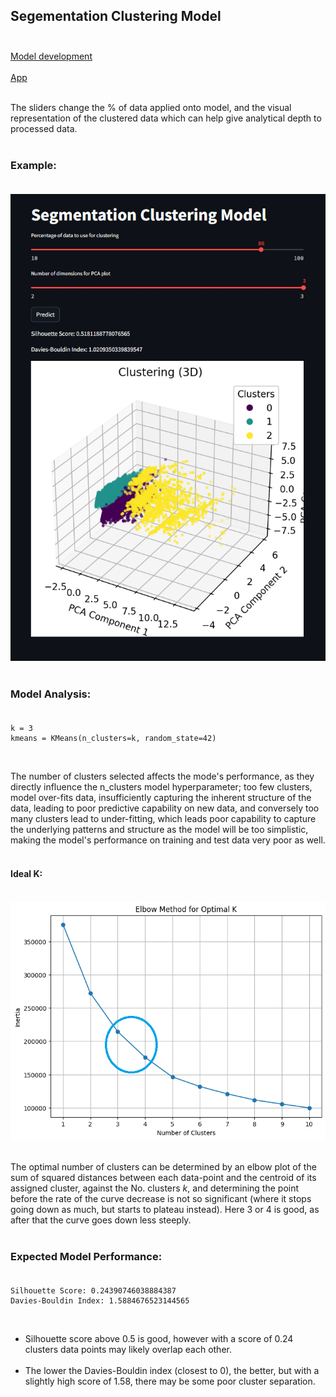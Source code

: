 ## Segementation Clustering Model<br><br>
[Model development](https://github.com/JeffM-Code/PortfolioWork/tree/main/ML/CustomerSegmentation)<br><br>
[App](https://segementationclusteringmodel.streamlit.app/)<br><br>

The sliders change the % of data applied onto model, and the visual representation of the clustered data which can help give analytical depth to processed data.<br><br>

### Example:<br><br>
<img src="example.png" alt="example" width="650"/><br><br>

### Model Analysis:<br><br>
```
k = 3
kmeans = KMeans(n_clusters=k, random_state=42)

```
<br>

The number of clusters selected affects the mode's performance, as they directly influence the n_clusters model hyperparameter; too few clusters, model over-fits data, insufficiently capturing the inherent structure of the data, leading to poor predictive capability on new data, and conversely too many clusters lead to under-fitting, which leads poor capability to capture the underlying patterns and structure as the model will be too simplistic, making the model's performance on training and test data very poor as well.<br><br>


#### Ideal K:<br><br>
<img src="elbow.png" alt="elbow" width="540"/><br><br>

The optimal number of clusters can be determined by an elbow plot of the sum of squared distances between each data-point and the centroid of its assigned cluster, against the No. clusters $k$, and determining the point before the rate of the curve decrease is not so significant (where it stops going down as much, but starts to plateau instead). Here 3 or 4 is good, as after that the curve goes down less steeply.<br><br>

### Expected Model Performance:<br><br>

```
Silhouette Score: 0.24390746038884387
Davies-Bouldin Index: 1.5884676523144565

```
<br>

* Silhouette score above 0.5 is good, however with a score of 0.24 clusters data points may likely overlap each other.<br><br>
* The lower the Davies-Bouldin index (closest to 0), the better, but with a slightly high score of 1.58, there may be some poor cluster separation.